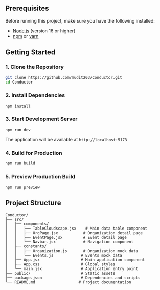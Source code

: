 
## Prerequisites

Before running this project, make sure you have the following installed:

- [Node.js](https://nodejs.org/) (version 16 or higher)
- [npm](https://www.npmjs.com/) or [yarn](https://yarnpkg.com/)

## Getting Started

### 1. Clone the Repository

```bash
git clone https://github.com/mudit203/Conductor.git
cd Conductor
```

### 2. Install Dependencies

```bash
npm install
```

### 3. Start Development Server

```bash
npm run dev
```

The application will be available at `http://localhost:5173`

### 4. Build for Production

```bash
npm run build
```

### 5. Preview Production Build

```bash
npm run preview
```

## Project Structure

```
Conductor/
├── src/
│   ├── components/
│   │   ├── TableCloudscape.jsx    # Main data table component
│   │   ├── OrgPage.jsx           # Organization detail page
│   │   ├── EventPage.jsx         # Event detail page
│   │   └── Navbar.jsx            # Navigation component
│   ├── constants/
│   │   ├── Organization.js       # Organization mock data
│   │   └── Events.js            # Events mock data
│   ├── App.jsx                  # Main application component
│   ├── App.css                  # Global styles
│   └── main.jsx                 # Application entry point
├── public/                      # Static assets
├── package.json                 # Dependencies and scripts
└── README.md                   # Project documentation
```